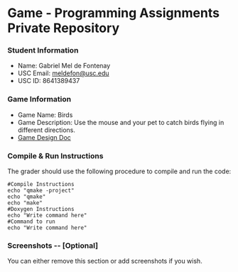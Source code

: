 # Game - Programming Assignments Private Repository
### Student Information
  + Name: Gabriel Mel de Fontenay
  + USC Email: meldefon@usc.edu
  + USC ID: 8641389437

### Game Information
  + Game Name: Birds
  + Game Description: Use the mouse and your pet to catch birds flying in different directions. 
  + [Game Design Doc](GameDesignDoc.md)


### Compile & Run Instructions
The grader should use the following procedure to compile and run the code:
```shell
#Compile Instructions
echo "qmake -project"
echo "qmake"
echo "make"
#Doxygen Instructions
echo "Write command here"
#Command to run
echo "Write command here"
```

### Screenshots -- [Optional]
You can either remove this section or add screenshots if you wish.
